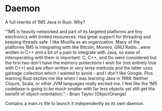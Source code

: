 # Daemon
A full rewrite of 1M5 Java in Rust. Why?

"1M5 is heavily networked and part of its targeted platforms are tiny electronics with limited resoureces. 
Has great support for threading and keeping threads safe. 
I like Mozilla as an organization. 
Many of the platforms 1M5 is integrating with like Bitcoin, Monero, GNU Radio...were written in C++ and a bit of a pain 
to integrate with Java, so ease of interoperating with them is important. 
C, C++, and Go were considered but the first two don't have the memory protections I wish for (not entirely true with C++) 
and are often written in very terse methods and the latter uses garbage collection which I wanted to avoid - and I don't like Google. 
Plus learning Rust excites me like when I was learning Java in 1998. Neither Clojure, Scala, or other JVM languages really excited me. 
I feel like the 1M5 codebase is going to be much smaller with far less objects yet still get the benefit of object-orientation." - Brian Taylor (ObjectOrange)

Contains a main.rs file to launch it independently as its own daemon.